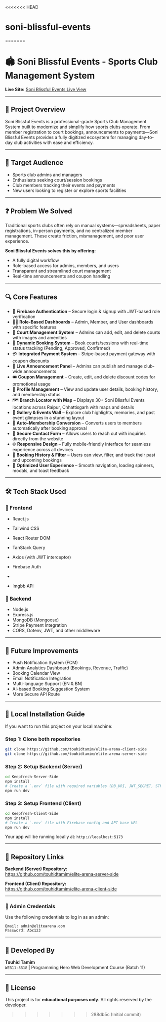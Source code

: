 <<<<<<< HEAD
# soni-blissful-events
=======
# 🏟️ Soni Blissful Events - Sports Club Management System

**Live Site:** [Soni Blissful Events Live View](https://test-elite-arena.netlify.app)

---

## 📝 Project Overview

Soni Blissful Events is a professional-grade Sports Club Management System built to modernize and simplify how sports clubs operate. From member registration to court bookings, announcements to payments—Soni Blissful Events provides a fully digitized ecosystem for managing day-to-day club activities with ease and efficiency.

---

## 🎯 Target Audience

- Sports club admins and managers
- Enthusiasts seeking court/session bookings
- Club members tracking their events and payments
- New users looking to register or explore sports facilities

---

## ❓ Problem We Solved

Traditional sports clubs often rely on manual systems—spreadsheets, paper registrations, in-person payments, and no centralized member management. These create friction, mismanagement, and poor user experience.

**Soni Blissful Events solves this by offering:**

- A fully digital workflow
- Role-based access for admins, members, and users
- Transparent and streamlined court management
- Real-time announcements and coupon handling

---

## 🔍 Core Features

- 🔐 **Firebase Authentication** – Secure login & signup with JWT-based role verification
- 🧑‍💼 **Role-Based Dashboards** – Admin, Member, and User dashboards with specific features
- 🏸 **Court Management System** – Admins can add, edit, and delete courts with images and amenities
- 🧾 **Dynamic Booking System** – Book courts/sessions with real-time status tracking (Pending, Approved, Confirmed)
- 💳 **Integrated Payment System** – Stripe-based payment gateway with coupon discounts
- 📢 **Live Announcement Panel** – Admins can publish and manage club-wide announcements
- 🎟️ **Coupon Management** – Create, edit, and delete discount codes for promotional usage
- 👤 **Profile Management** – View and update user details, booking history, and membership status
- 🗺️ **Branch Locator with Map** – Displays 30+ Soni Blissful Events locations across Raipur, Chhattisgarh with maps and details
- 📸 **Gallery & Events Wall** – Explore club highlights, memories, and past event glimpses in a stunning layout
- 🔄 **Auto-Membership Conversion** – Converts users to members automatically after booking approval
- 📨 **Secure Contact Form** – Allows users to reach out with inquiries directly from the website
- 🌐 **Responsive Design** – Fully mobile-friendly interface for seamless experience across all devices
- 📅 **Booking History & Filter** – Users can view, filter, and track their past and upcoming bookings
- 🧠 **Optimized User Experience** – Smooth navigation, loading spinners, modals, and toast feedback

---

## 🛠️ Tech Stack Used

### 🚀 Frontend

- React.js
- Tailwind CSS
- React Router DOM
- TanStack Query
- Axios (with JWT interceptor)
- Firebase Auth
- 

- Imgbb API

### 🧩 Backend

- Node.js
- Express.js
- MongoDB (Mongoose)
- Stripe Payment Integration
- CORS, Dotenv, JWT, and other middleware

---

## 🔮 Future Improvements

- Push Notification System (FCM)
- Admin Analytics Dashboard (Bookings, Revenue, Traffic)
- Booking Calendar View
- Email Notification Integration
- Multi-language Support (EN & BN)
- AI-based Booking Suggestion System
- More Secure API Route

---

## 🧪 Local Installation Guide

If you want to run this project on your local machine:

### Step 1: Clone both repositories

```bash
git clone https://github.com/touhidtamim/elite-arena-client-side
git clone https://github.com/touhidtamim/elite-arena-server-side
```

### Step 2: Setup Backend (Server)

```bash
cd Keepfresh-Server-Side
npm install
# Create a `.env` file with required variables (DB_URI, JWT_SECRET, STRIPE_KEY, etc.)
npm run dev
```

### Step 3: Setup Frontend (Client)

```bash
cd Keepfresh-Client-Side
npm install
# Create a `.env` file with Firebase config and API base URL
npm run dev
```

Your app will be running locally at: `http://localhost:5173`

---

## 🔗 Repository Links

**Backend (Server) Repository:**  
https://github.com/touhidtamim/elite-arena-server-side

**Frontend (Client) Repository:**  
https://github.com/touhidtamim/elite-arena-client-side

---

### 🔐 Admin Credentials

Use the following credentials to log in as an admin:

```
Email: admin@elitearena.com
Password: Abc123
```

---

## 👤 Developed By

**Touhid Tamim**  
`WEB11-3318` | Programming Hero Web Development Course (Batch 11)

---

## 📝 License

This project is for **educational purposes only**. All rights reserved by the developer.
>>>>>>> 288db5c (Initial commit)
